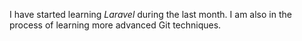 I have started learning *Laravel* during the last month. I am also in the process of learning more advanced Git techniques.